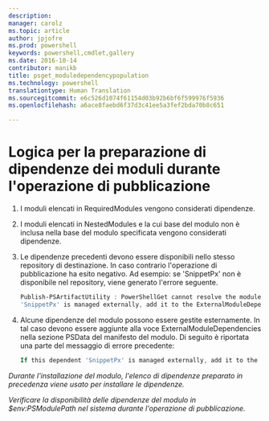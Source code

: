 ```yaml
---
description: 
manager: carolz
ms.topic: article
author: jpjofre
ms.prod: powershell
keywords: powershell,cmdlet,gallery
ms.date: 2016-10-14
contributor: manikb
title: psget_moduledependencypopulation
ms.technology: powershell
translationtype: Human Translation
ms.sourcegitcommit: e6c526d1074f61154d03b92b6bf6f599976f5936
ms.openlocfilehash: a6ace8faebd6f37d3c41ee5a3fef2bda70b8c651

---
```


# Logica per la preparazione di dipendenze dei moduli durante l'operazione di pubblicazione
1.  I moduli elencati in RequiredModules vengono considerati dipendenze.
2.  I moduli elencati in NestedModules e la cui base del modulo non è inclusa nella base del modulo specificata vengono considerati dipendenze.

3.  Le dipendenze precedenti devono essere disponibili nello stesso repository di destinazione. In caso contrario l'operazione di pubblicazione ha esito negativo.
    Ad esempio: se 'SnippetPx' non è disponibile nel repository, viene generato l'errore seguente.
    ```powershell
    Publish-PSArtifactUtility : PowerShellGet cannot resolve the module dependency 'SnippetPx' of the module 'TypePx' on the repository 'LocalRepo'. Verify that the dependent module 'SnippetPx' is available in the repository 'LocalRepo'. If this dependent
    'SnippetPx' is managed externally, add it to the ExternalModuleDependencies entry in the PSData section of the module manifest.
    ```
4.  Alcune dipendenze del modulo possono essere gestite esternamente. In tal caso devono essere aggiunte alla voce ExternalModuleDependencies nella sezione PSData del manifesto del modulo.
    Di seguito è riportata una parte del messaggio di errore precedente:
    ```powershell
    If this dependent 'SnippetPx' is managed externally, add it to the ExternalModuleDependencies entry in the PSData section of the module manifest.
    ```

*Durante l'installazione del modulo, l'elenco di dipendenze preparato in precedenza viene usato per installare le dipendenze.*

*Verificare la disponibilità delle dipendenze del modulo in $env:PSModulePath nel sistema durante l'operazione di pubblicazione.*




<!--HONumber=Oct16_HO2-->


